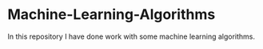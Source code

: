 # Machine-Learning-Algorithms
In this repository I have done work with some machine learning algorithms.
